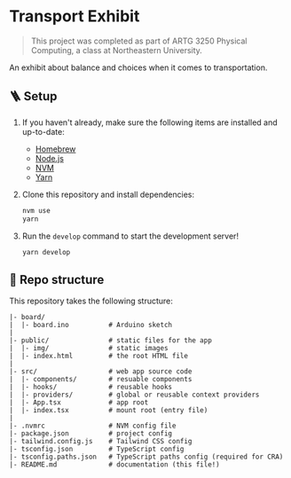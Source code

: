 # Transport Exhibit

> This project was completed as part of ARTG 3250 Physical Computing, a class at Northeastern University.

An exhibit about balance and choices when it comes to transportation.

## 🪜 Setup

1. If you haven't already, make sure the following items are installed and up-to-date:

   - [Homebrew](https://brew.sh/)
   - [Node.js](https://nodejs.org)
   - [NVM](https://github.com/nvm-sh/nvm)
   - [Yarn](https://classic.yarnpkg.com/lang/en/)

2. Clone this repository and install dependencies:

   ```sh
   nvm use
   yarn
   ```

3. Run the `develop` command to start the development server!

   ```sh
   yarn develop
   ```

## 🏢 Repo structure

This repository takes the following structure:

```
|- board/
|  |- board.ino          # Arduino sketch
|
|- public/               # static files for the app
|  |- img/               # static images
|  |- index.html         # the root HTML file
|
|- src/                  # web app source code
|  |- components/        # resuable components
|  |- hooks/             # reusable hooks
|  |- providers/         # global or reusable context providers
|  |- App.tsx            # app root
|  |- index.tsx          # mount root (entry file)
|
|- .nvmrc                # NVM config file
|- package.json          # project config
|- tailwind.config.js    # Tailwind CSS config
|- tsconfig.json         # TypeScript config
|- tsconfig.paths.json   # TypeScript paths config (required for CRA)
|- README.md             # documentation (this file!)
```
